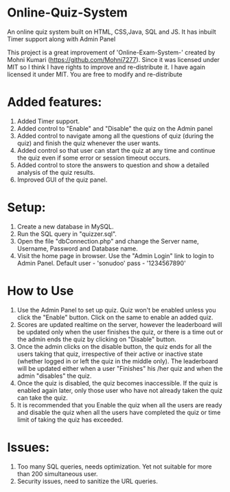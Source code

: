 # Online-Quiz-System
An online quiz system built on HTML, CSS,Java, SQL and JS. It has inbuilt Timer support along with Admin Panel

This project is a great improvement of 'Online-Exam-System-' created by Mohni Kumari (https://github.com/Mohni7277). Since it was licensed under MIT so I think I have rights to improve and re-distribute it. I have again licensed it under MIT. You are free to modify and re-distribute

# Added features: 

1. Added Timer support.
2. Added control to "Enable" and "Disable" the quiz on the Admin panel
3. Added control to navigate among all the questions of quiz (during the quiz) and finish the quiz whenever the user wants.
4. Added control so that user can start the quiz at any time and continue the quiz even if some error or session timeout occurs.
5. Added control to store the answers to question and show a detailed analysis of the quiz results.
6. Improved GUI of the quiz panel.

# Setup:

1. Create a new database in MySQL.
2. Run the SQL query in "quizzer.sql".
3. Open the file "dbConnection.php" and change the Server name, Username, Password and Database name.
3. Visit the home page in browser. Use the "Admin Login" link to login to Admin Panel. Default user - 'sonudoo' pass - '1234567890'

# How to Use

1. Use the Admin Panel to set up quiz. Quiz won't be enabled unless you click the "Enable" button. Click on the same to enable an added quiz.
2. Scores are updated realtime on the server, however the leaderboard will be updated only when the user finishes the quiz, or there is a time out or the admin ends the quiz by clicking on "Disable" button.
3. Once the admin clicks on the disable button, the quiz ends for all the users taking that quiz, irrespective of their active or inactive state (whether logged in or left the quiz in the middle only). The leaderboard will be updated either when a user "Finishes" his /her quiz and when the admin "disables" the quiz. 
4. Once the quiz is disabled, the quiz becomes inaccessible. If the quiz is enabled again later, only those user who have not already taken the quiz can take the quiz.
5. It is recommended that you Enable the quiz when all the users are ready and disable the quiz when all the users have completed the quiz or time limit of taking the quiz has exceeded.

# Issues:

1. Too many SQL queries, needs optimization. Yet not suitable for more than 200 simultaneous user.
2. Security issues, need to sanitize the URL queries.
